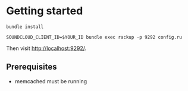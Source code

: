 Getting started
===============

    bundle install

    SOUNDCLOUD_CLIENT_ID=$YOUR_ID bundle exec rackup -p 9292 config.ru

Then visit [http://localhost:9292/](http://localhost:9292/).

Prerequisites
-------------

* memcached must be running
